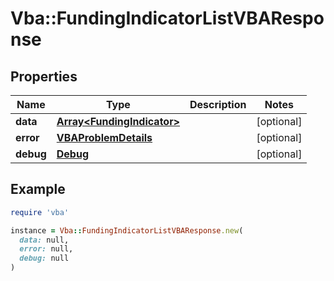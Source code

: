 # Vba::FundingIndicatorListVBAResponse

## Properties

| Name | Type | Description | Notes |
| ---- | ---- | ----------- | ----- |
| **data** | [**Array&lt;FundingIndicator&gt;**](FundingIndicator.md) |  | [optional] |
| **error** | [**VBAProblemDetails**](VBAProblemDetails.md) |  | [optional] |
| **debug** | [**Debug**](Debug.md) |  | [optional] |

## Example

```ruby
require 'vba'

instance = Vba::FundingIndicatorListVBAResponse.new(
  data: null,
  error: null,
  debug: null
)
```

